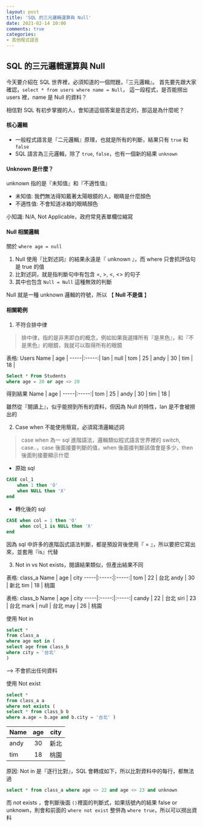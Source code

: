 ```yaml
---
layout: post
title: 'SQL 的三元邏輯運算與 Null'
date: 2021-02-14 10:00
comments: true
categories:
- 其他程式語言
---
```

## SQL 的三元邏輯運算與 Null
今天要介紹在 SQL 世界裡，必須知道的一個問題，『三元邏輯』。
首先要先跟大家確認，`select * from users where name = Null`，
這一段程式，是否能撈出 users 裡，name 是 Null 的資料？

相信對 SQL 有初步掌握的人，會知道這個答案是否定的，那這是為什麼呢？

#### 核心邏輯
- 一般程式語言是『二元邏輯』原理，也就是所有的判斷，結果只有 `true` 和 `false`
- SQL 語言為三元邏輯，除了 `true`, `false`，也有一個新的結果 `unknown`

#### Unknown 是什麼？
unknown 指的是『未知值』和『不適性值』
- 未知值: 我們無法得知戴著太陽眼鏡的人，眼睛是什麼顏色
- 不適性值: 不會知道冰箱的眼睛顏色 
 
小知識: N/A, Not Applicable，政府常見表單欄位縮寫

#### Null 相關邏輯
關於 `where age = null` 
1. Null 使用『比對述詞』的結果永遠是『 unknown 』，而 where 只會抓評估句是 true 的值
2. 比對述詞，就是指判斷句中有包含 =, >, <, <> 的句子
3. 其中也包含 `Null = Null` 這種無效的判斷

Null 就是一種 unknown 邏輯的符號，所以 【 **Null 不是值** 】

#### 相關範例

1. 不符合排中律

> 排中律，指的是非黑即白的概念，例如如果我選擇所有『是黑色』，和『不是黑色』的眼鏡，我就可以取得所有的眼鏡 

表格: Users
Name | age   |
-----|:-----:|
Ian  | null |
tom  | 25 |
andy | 30 |
tim  | 18 |
```sql
Select * From Students
where age = 20 or age <> 20
```
得到結果
Name | age   |
-----|:-----:|
tom  | 25 |
andy | 30 |
tim  | 18 |

雖然從『閱讀上』，似乎能撈到所有的資料，但因為 Null 的特性，Ian 是不會被撈出的

2. Case when 不能使用簡寫，必須寫清邏輯述詞
> case when 為一 sql 進階語法，邏輯類似程式語言世界裡的 switch, case..，case 後面接要判斷的值，when 後面接判斷該值會是多少，then 後面則接要顯示什麼

- 原始 sql
```sql
CASE col_1
    when 1 then 'O'
    when NULL then 'X'
end
```
- 轉化後的 sql
```sql
CASE when col = 1 then 'O'
     when col_1 is NULL then 'X'
end
```

因為 sql 中許多的進階函式語法判斷，都是預設背後使用『 = 』，所以要把它寫出來，並套用『is』代替

3. Not in vs Not exists，閱讀結果類似，但產出結果不同

表格: class_a
Name | age   | city
-----|:-----:|:-----:|
tom  | 22 | 台北
andy | 30 | 新北
tim  | 18 | 桃園

表格: class_b
Name | age   | city
-----|:-----:|:-----:|
candy | 22 | 台北
siri  | 23 | 台北
mark  | null | 台北
may   | 26 | 桃園

使用 Not in 
```sql
select * 
from class_a
where age not in (
select age from class_b
where city = '台北'
)
```
--> 不會抓出任何資料

使用 Not exist
```sql
select * 
from class_a a
where not exists (
select * from class_b b
where a.age = b.age and b.city = '台北' )
```
Name | age   | city
-----|:-----:|:-----:|
andy | 30 | 新北
tim  | 18 | 桃園

原因: Not in 是『逐行比對』，SQL 會轉成如下，所以比對資料中的每行，都無法過
```sql
select * from class_a where age <> 22 and age <> 23 and unknown
```
而 not exists ，會判斷後面 `()`裡面的判斷式，如果括號內的結果 false or unknown，則會和前面的 `where not exist` 整併為 `where true`，所以可以撈出資料
